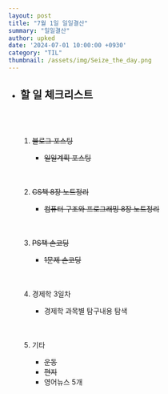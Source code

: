 ```yaml
---
layout: post
title: "7월 1일 일일결산"
summary: "일일결산"
author: upked
date: '2024-07-01 10:00:00 +0930'
category: "TIL"
thumbnail: /assets/img/Seize_the_day.png
---
```


- ## 할 일 체크리스트<br/><br/><br/>

    1. ~~블로그 포스팅~~
        - ~~일일계획 포스팅~~<br/><br/><br/>


    2. ~~CS책 8장 노트정리~~
        - ~~컴퓨터 구조와 프로그래밍 8장 노트정리~~<br/><br/><br/>


    3. ~~PS책 손코딩~~
        - ~~1문제 손코딩~~<br/><br/><br/>


    4. 경제학 3일차
        - 경제학 과목별 탐구내용 탐색<br/><br/><br/>


    5. 기타
        - ~~운동~~
        - ~~편지~~
        - 영어뉴스 5개
